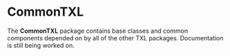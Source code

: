 # CommonTXL

The **CommonTXL** package contains base classes and common components depended on by all of the other TXL packages.
Documentation is still being worked on.
